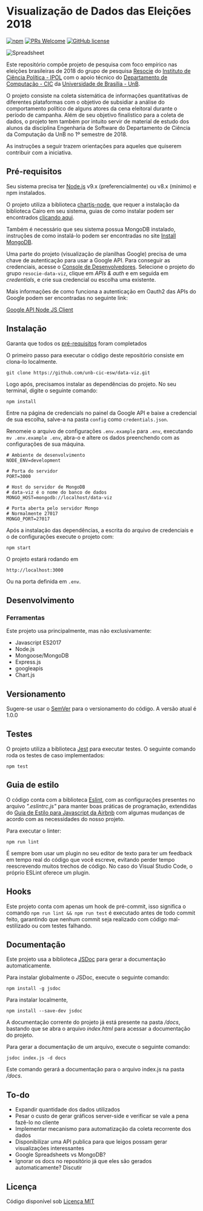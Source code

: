 # Visualização de Dados das Eleições 2018

[![npm](https://img.shields.io/npm/v/npm.svg?style=flat-square)](https://www.npmjs.com/package/npm) [![PRs Welcome](https://img.shields.io/badge/PRs-welcome-brightgreen.svg?style=flat-square)](http://makeapullrequest.com) [![GitHub license](https://img.shields.io/badge/license-MIT-blue.svg?style=flat-square)](https://github.com/your/your-project/blob/master/LICENSE)

![Spreadsheet](https://i.imgur.com/1nWhycw.png)

Este repositório compõe projeto de pesquisa com foco empírico nas eleições brasileiras de 2018 do grupo de pesquisa [Resocie](http://resocie.org) do [Instituto de Ciência Política - IPOL](http://ipol.unb.br/) com o apoio técnico do [Departamento de Computação - CIC](http://www.cic.unb.br/) da [Universidade de Brasília - UnB](http://unb.br).

O projeto consiste na coleta sistemática de informações quantitativas de diferentes plataformas com o objetivo de subsidiar a análise do comportamento político de alguns atores da cena eleitoral durante o período de campanha. Além de seu objetivo finalístico para a coleta de dados, o projeto tem também por intuito servir de material de estudo dos alunos da disciplina Engenharia de Software do Departamento de Ciência da Computação da UnB no 1º semestre de 2018. 

As instruções a seguir trazem orientações para aqueles que quiserem contribuir com a iniciativa.

## Pré-requisitos

Seu sistema precisa ter [Node.js](https://nodejs.org/en/download/package-manager/) v9.x (preferencialmente) ou v8.x (mínimo) e npm instalados. 

O projeto utiliza a biblioteca [chartjs-node](https://github.com/vmpowerio/chartjs-node), que requer a instalação da biblioteca Cairo em seu sistema, guias de como instalar podem ser encontrados [clicando aqui](https://cairographics.org/download/).

Também é necessário que seu sistema possua MongoDB instalado, instruções de como instalá-lo podem ser encontradas no site [Install MongoDB](https://docs.mongodb.com/manual/installation/).

Uma parte do projeto (visualização de planilhas Google) precisa de uma chave de autenticação para usar a Google API. Para conseguir as credenciais, acesse o [Console de Desenvolvedores](https://console.developer.google.com/). Selecione o projeto do grupo `resocie-data-viz`, clique em *APIs & auth* e em seguida em *credentials*, e crie sua credencial ou escolha uma existente.

Mais informações de como funciona a autenticação em Oauth2 das APIs do Google podem ser encontradas no seguinte link:

[Google API Node JS Client](https://github.com/google/google-api-nodejs-client#authorizing-and-authenticating)

## Instalação

Garanta que todos os [pré-requisitos](#pré-requisitos) foram completados

O primeiro passo para executar o código deste repositório consiste em clona-lo localmente.

```shell
git clone https://github.com/unb-cic-esw/data-viz.git
```

Logo após, precisamos instalar as dependências do projeto. No seu terminal, 
digite o seguinte comando:

```shell
npm install
```

Entre na página de credencials no painel da Google API e baixe a credencial de sua escolha, salve-a na pasta `config` como `credentials.json`.

Renomeie o arquivo de configurações `.env.example` para `.env`, executando `mv .env.example .env`, abra-o e altere os dados preenchendo com as configurações de sua máquina.

```
# Ambiente de desenvolvimento
NODE_ENV=development 

# Porta do servidor
PORT=3000

# Host do servidor de MongoDB
# data-viz é o nome do banco de dados
MONGO_HOST=mongodb://localhost/data-viz

# Porta aberta pelo servidor Mongo
# Normalmente 27017
MONGO_PORT=27017
```

Após a instalação das dependências, a escrita do arquivo de credenciais e o de configurações execute o projeto com:

```shell
npm start
```

O projeto estará rodando em 

```shell
http://localhost:3000
```

Ou na porta definida em `.env`.

## Desenvolvimento

### Ferramentas

Este projeto usa principalmente, mas não exclusivamente:

* Javascript ES2017
* Node.js
* Mongoose/MongoDB
* Express.js
* googleapis
* Chart.js

## Versionamento

Sugere-se usar o [SemVer](http://semver.org/) para o versionamento do código.
A versão atual é 1.0.0

## Testes

O projeto utiliza a biblioteca [Jest](https://facebook.github.io/jest/) para executar testes. O seguinte comando roda os testes de caso implementados:

```shell
npm test
```

## Guia de estilo

O código conta com a biblioteca [Eslint](https://eslint.org/), com as configurações presentes no arquivo *".eslintrc.js"* para manter boas práticas de programação, extendidas do [Guia de Estilo para Javascript da Airbnb](https://github.com/airbnb/javascript) com algumas mudanças de acordo com as necessidades do nosso projeto. 

Para executar o linter:

```shell
npm run lint
```
É sempre bom usar um plugin no seu editor de texto para ter um feedback em tempo real do código que você escreve, evitando perder tempo reescrevendo muitos trechos de código. No caso do Visual Studio Code, o próprio ESLint oferece um plugin.

## Hooks

Este projeto conta com apenas um hook de pré-commit, isso significa o comando `npm run lint && npm run test` é executado antes de todo commit feito, garantindo que nenhum commit seja realizado com código mal-estilizado ou com testes falhando.

## Documentação

Este projeto usa a biblioteca [JSDoc](https://github.com/jsdoc3/jsdoc) para gerar a documentação automaticamente. 

Para instalar globalmente o JSDoc, execute o seguinte comando:

```shell
npm install -g jsdoc
```

Para instalar localmente,

```shell
npm install --save-dev jsdoc
```

A documentação corrente do projeto já está presente na pasta */docs*, bastando que se abra o arquivo *index.html* para acessar a documentação do projeto.

Para gerar a documentação de um arquivo, execute o seguinte comando:

```shell
jsdoc index.js -d docs
```

Este comando gerará a documentação para o arquivo index.js na pasta */docs*.

## To-do

* Expandir quantidade dos dados utilizados
* Pesar o custo de gerar gráficos server-side e verificar se vale a pena fazê-lo no cliente
* Implementar mecanismo para automatização da coleta recorrente dos dados
* Disponibilizar uma API publica para que leigos possam gerar visualizações interessantes
* Google Spreadsheets vs MongoDB?
* Ignorar os docs no repositório já que eles são gerados automaticamente? Discutir

## Licença

Código disponível sob [Licença MIT](LICENSE)
